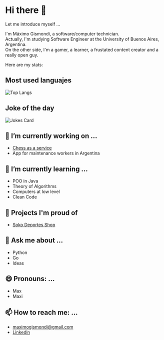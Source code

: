 # Hi there 👋

Let me introduce myself ...

I'm Máximo Gismondi, a software/computer technician.  
Actually, I'm studying Software Engineer at the University of Buenos Aires, Argentina.  
On the other side, I'm a gamer, a learner, a frustated content creator and a really open guy.

Here are my stats:

## Most used languajes
![Top Langs](https://github-readme-stats.vercel.app/api/top-langs/?username=MaximoGismondi&layout=compact&theme=gruvbox)

## Joke of the day
![Jokes Card](https://readme-jokes.vercel.app/api)

## 🔭 I’m currently working on ...
  - [Chess as a service](https://chess-as-service.web.app)
  - App for maintenance workers in Argentina

## 🌱 I’m currently learning ...
  - POO in Java
  - Theory of Algorithms
  - Computers at low level
  - Clean Code

## 🏅 Projects I'm proud of
  -  [Soko Deportes Shop](https://sokodeportes.com.ar)

## 💬 Ask me about ...
  - Python
  - Go
  - Ideas

## 😄 Pronouns: ...
  - Max
  - Maxi
  
## 📫 How to reach me: ...
  - <maximogismondi@gmail.com>
  - [Linkedin](https://www.linkedin.com/in/maximogismondi/)
